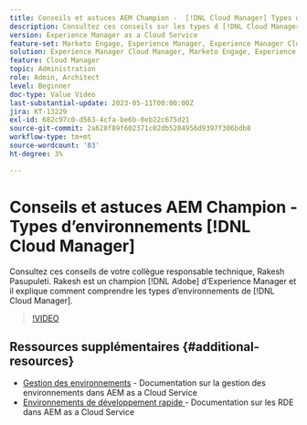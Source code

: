 ```yaml
---
title: Conseils et astuces AEM Champion -  [!DNL Cloud Manager] Types d’environnement
description: Consultez ces conseils sur les types d [!DNL Cloud Manager]environnement de chez Rakesh Pasupuleti, champion et expert d’AEM.
version: Experience Manager as a Cloud Service
feature-set: Marketo Engage, Experience Manager, Experience Manager Cloud Manager
solution: Experience Manager Cloud Manager, Marketo Engage, Experience Manager Cloud Manager
feature: Cloud Manager
topic: Administration
role: Admin, Architect
level: Beginner
doc-type: Value Video
last-substantial-update: 2023-05-11T00:00:00Z
jira: KT-13229
exl-id: 682c97c0-d563-4cfa-be6b-0eb22c675d21
source-git-commit: 2a628f89f602371c02db5204956d9397f306bdb8
workflow-type: tm+mt
source-wordcount: '83'
ht-degree: 3%

---
```


# Conseils et astuces AEM Champion - Types d’environnements [!DNL Cloud Manager]

Consultez ces conseils de votre collègue responsable technique, Rakesh Pasupuleti. Rakesh est un champion [!DNL Adobe] d’Experience Manager et il explique comment comprendre les types d’environnements de [!DNL Cloud Manager].

>[!VIDEO](https://video.tv.adobe.com/v/3419297?quality=12&learn=on)

## Ressources supplémentaires {#additional-resources}

* [Gestion des environnements](https://experienceleague.adobe.com/docs/experience-manager-cloud-service/content/implementing/using-cloud-manager/manage-environments.html?lang=fr) - Documentation sur la gestion des environnements dans AEM as a Cloud Service
* [ Environnements de développement rapide ](https://experienceleague.adobe.com/docs/experience-manager-cloud-service/content/implementing/developing/rapid-development-environments.html?lang=fr) - Documentation sur les RDE dans AEM as a Cloud Service
